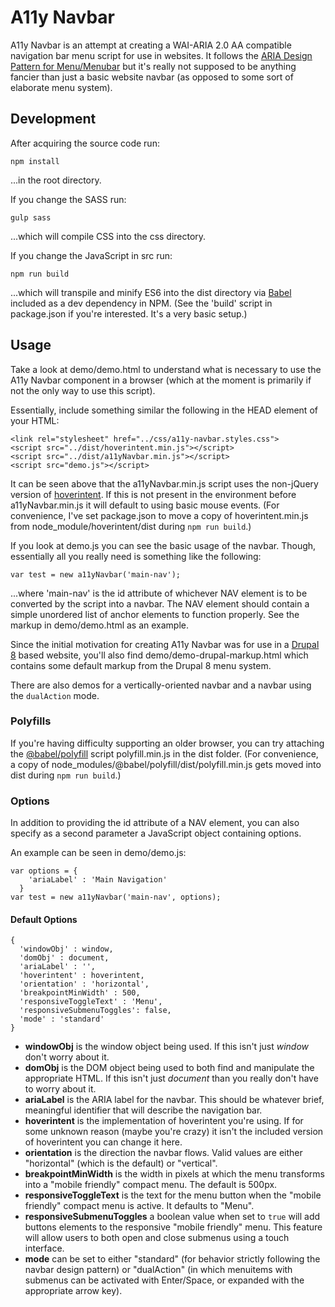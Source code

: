 # A11y Navbar

A11y Navbar is an attempt at creating a WAI-ARIA 2.0 AA compatible navigation bar menu script for use in websites. It follows the [ARIA Design Pattern for Menu/Menubar](https://www.w3.org/TR/wai-aria-practices-1.1/#menu) but it's really not supposed to be anything fancier than just a basic website navbar (as opposed to some sort of elaborate menu system).

## Development

After acquiring the source code run:

```
npm install
```

...in the root directory.

If you change the SASS run:

```
gulp sass
```

...which will compile CSS into the css directory.

If you change the JavaScript in src run:

```
npm run build
```

...which will transpile and minify ES6 into the dist directory via [Babel](https://babeljs.io/) included as a dev dependency in NPM. (See the 'build' script in package.json if you're interested. It's a very basic setup.)

## Usage

Take a look at demo/demo.html to understand what is necessary to use the A11y Navbar component in a browser (which at the moment is primarily if not the only way to use this script).

Essentially, include something similar the following in the HEAD element of your HTML:

```
<link rel="stylesheet" href="../css/a11y-navbar.styles.css">
<script src="../dist/hoverintent.min.js"></script>
<script src="../dist/a11yNavbar.min.js"></script>
<script src="demo.js"></script>
```

It can be seen above that the a11yNavbar.min.js script uses the non-jQuery version of [hoverintent](https://www.npmjs.com/package/hoverintent). If this is not present in the environment before a11yNavbar.min.js it will default to using basic mouse events. (For convenience, I've set package.json to move a copy of hoverintent.min.js from node_module/hoverintent/dist during `npm run build`.)

If you look at demo.js you can see the basic usage of the navbar. Though, essentially all you really need is something like the following:

```
var test = new a11yNavbar('main-nav');
```

...where 'main-nav' is the id attribute of whichever NAV element is to be converted by the script into a navbar. The NAV element should contain a simple unordered list of anchor elements to function properly. See the markup in demo/demo.html as an example.

Since the initial motivation for creating A11y Navbar was for use in a [Drupal 8](https://drupal.org) based website, you'll also find demo/demo-drupal-markup.html which contains some default markup from the Drupal 8 menu system.

There are also demos for a vertically-oriented navbar and a navbar using the `dualAction` mode.

### Polyfills

If you're having difficulty supporting an older browser, you can try attaching the [@babel/polyfill](https://babeljs.io/docs/en/babel-polyfill) script polyfill.min.js in the dist folder. (For convenience, a copy of node_modules/@babel/polyfill/dist/polyfill.min.js gets moved into dist during `npm run build`.)

### Options

In addition to providing the id attribute of a NAV element, you can also specify as a second parameter a JavaScript object containing options.

An example can be seen in demo/demo.js:

```
var options = {
    'ariaLabel' : 'Main Navigation'
  }
var test = new a11yNavbar('main-nav', options);
```

#### Default Options

```
{
  'windowObj' : window,
  'domObj' : document,
  'ariaLabel' : '',
  'hoverintent' : hoverintent,
  'orientation' : 'horizontal',
  'breakpointMinWidth' : 500,
  'responsiveToggleText' : 'Menu',
  'responsiveSubmenuToggles': false,
  'mode' : 'standard'
}
```

* **windowObj** is the window object being used. If this isn't just *window* don't worry about it.
* **domObj** is the DOM object being used to both find and manipulate the appropriate HTML. If this isn't just *document* than you really don't have to worry about it.
* **ariaLabel** is the ARIA label for the navbar. This should be whatever brief, meaningful identifier that will describe the navigation bar.
* **hoverintent** is the implementation of hoverintent you're using. If for some unknown reason (maybe you're crazy) it isn't the included version of hoverintent you can change it here.
* **orientation** is the direction the navbar flows. Valid values are either "horizontal" (which is the default) or "vertical".
* **breakpointMinWidth** is the width in pixels at which the menu transforms into a "mobile friendly" compact menu. The default is 500px.
* **responsiveToggleText** is the text for the menu button when the "mobile friendly" compact menu is active. It defaults to "Menu".
* **responsiveSubmenuToggles** a boolean value when set to `true` will add buttons elements to the responsive "mobile friendly" menu. This feature will allow users to both open and close submenus using a touch interface.
* **mode** can be set to either "standard" (for behavior strictly following the navbar design pattern) or "dualAction" (in which menuitems with submenus can be activated with Enter/Space, or expanded with the appropriate arrow key).

 